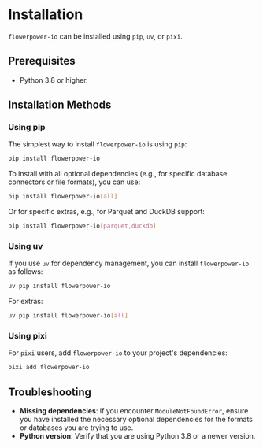# Installation

`flowerpower-io` can be installed using `pip`, `uv`, or `pixi`.

## Prerequisites

- Python 3.8 or higher.

## Installation Methods

### Using pip

The simplest way to install `flowerpower-io` is using `pip`:

```bash
pip install flowerpower-io
```

To install with all optional dependencies (e.g., for specific database connectors or file formats), you can use:

```bash
pip install flowerpower-io[all]
```

Or for specific extras, e.g., for Parquet and DuckDB support:

```bash
pip install flowerpower-io[parquet,duckdb]
```

### Using uv

If you use `uv` for dependency management, you can install `flowerpower-io` as follows:

```bash
uv pip install flowerpower-io
```

For extras:

```bash
uv pip install flowerpower-io[all]
```

### Using pixi

For `pixi` users, add `flowerpower-io` to your project's dependencies:

```bash
pixi add flowerpower-io
```

## Troubleshooting

- **Missing dependencies**: If you encounter `ModuleNotFoundError`, ensure you have installed the necessary optional dependencies for the formats or databases you are trying to use.
- **Python version**: Verify that you are using Python 3.8 or a newer version.